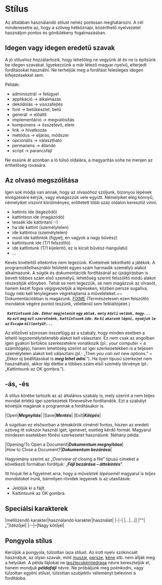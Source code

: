 # Stílus
Az általában használandó stílust nehéz pontosan meghatározni. A cél mindenesetre az, hogy a szöveg hétköznapi, közérthető nyelvezetet használjon pontos és gördülékeny fogalmazásban.

## Idegen vagy idegen eredetű szavak

A jó stílushoz hozzátartozik, hogy lehetőleg ne vegyünk át és ne is építsünk be idegen szavakat. Igyekezzünk a már létező magyar nyelvű, elterjedt fordításokat használni. Ne terheljük meg a fordítást felesleges idegen kifejezésekkel sem.

Példák:

* adminisztrál → felügyel
* applikáció → alkalmazás
* dekódolás → visszafejtés
* font → betűkészlet, betű
* generál → előállít
* implementáció → megvalósítás
* komponens → összetevő, elem
* link → hivatkozás
* metódus → eljárás, módszer
* opcionális → választható
* permanens → állandó
* script → parancsfájl

Ne essünk át azonban a ló túlsó oldalára, a magyarítás soha ne menjen az érthetőség rovására.

## Az olvasó megszólítása

Igen sok módja van annak, hogy az olvasóhoz szóljunk, bizonyos lépések elvégzésére kérjük, vagy elvégezzük vele együtt. Némelyiket elég könnyű, némelyiket viszont körülményes, erőltetett több száz oldalon keresztül vinni.

-   kattints ide (tegeződő)
-   kattintson ide (magázódó)
-   tessék ide kattintani :-)
-   ha ide kattint (személytelen)
-   ide kattintva (személytelen)
-   most ide kattintok (figyelj, én vagyok a nagy bűvész)
-   kattintsunk ide (T/1 felszólító)
-   ide kattintunk (T/1 kijelentő, ez is kicsit bűvész-hangulatú)
-   ...

Kevés kivételtől eltekintve nem tegezünk. Kivételnek tekinthető a játékok. A programokfelhasználói felületét egyes szám harmadik személyű alakot alkalmazunk. A súgók és dokumentációk fordításánál az újságírásban is bevett többes szám első személyű, lehetőség szerint felszólító módú alakot részesítjük előnyben. Tehát se nem tegezzük, se nem magázzuk az olvasót, hanem kezét fogva végigvezetjük a lépéseken, közben persze sugallva, hogy neki kell ténylegesen végrehajtania a műveleteket.~~ Dokumentációkban is magázunk. [FIXME](FIXME "wikilink") (Természetesen ezen felszólító mondatok végére pontot teszünk, véletlenül sem felkiáltójelet.)

` `***`Kattintsunk` `ide.` `Ekkor` `megjelenik` `egy` `ablak,` `mely` `közli` `velünk,` `hogy...`***
` `***`Ha` `ezt` `meg` `ezt` `szeretnénk,` `kattintsunk` `ide.` `Ha` `ki` `akarunk` `lépni,` `nyomjuk` `le` `az` `Escape` `billentyűt...`***

Az előzővel szorosan összefügg az a szabály, hogy minden esetben a lehető legszemélytelenebb alakot kell választani. Ez nem csak az angolban igen gyakori birtokos szerkezetekre vonatkozik (pl.: *your* computer = a számítógép), hanem lehetőség szerint az igei szerkezetekben is a teljesen személytelen alakot kell választani (pl.: „Then *you can set* new options.” = „Ekkor új beállításokat is ***meg lehet adni***.”). Ha ilyen típusú szerkezet nem használható, akkor lép életbe a többes szám első személy törvénye (pl.: „Kattintsunk az OK gombra.”).

## -ás, -és

A stílus körébe tartozik az az általános szabály is, mely szerint a nem teljes mondat értékű igei szerkezetek főnevesítve fordítandók. Ezt a szabályt követjük magának a programnak a fordításakor is.

|Open|***Megnyitás***|
|Save|***Mentés***|
|Exit|***Kilépés***|

A súgóban ez elsősorban a témakörök címénél fontos, hiszen az eredeti szöveg itt sokszor használ igét, igenevet, esetleg kérdő formát. Magyarul mindezen esetekben főnévi szerkezetet használunk. Néhány példa:

|Opening/To Open a Document|***Dokumentum megnyitása***|
|How to Close a Document?|***Dokumentum bezárása***|

Hagyomány szerint az „*Overview of* closing a file” típusú címeket a következő formában fordítjuk: „***Fájl bezárása – áttekintés***”.

Itt hívjuk fel a figyelmet arra, hogy a *műveletek lépéseinél* magyarul is *teljes mondatokat* írunk, bármilyen rövidek legyenek is az utasítások:

* Jelöljük ki a fájlt.
* Kattintsunk az OK gombra.

## Speciálsi karakterek

|mellőzendő karakter|használandó karakter|használat|
|-|-|
|...|…||
|""|„”|Idézőjel|
|--|–|Nagy kötőjel|
## Pongyola stílus

Kerüljük a pongyola, túlzottan laza stílust. Az írott nyelv szókincsét használjuk, az olyan szavak, mint <u>muszáj</u>, <u>persze</u>, <u>kéne</u> stb. nem állják meg a helyüket. A példa fájlokat ne <u>tesztecskémtedrága</u> névre kereszteljük el, hanem mondjuk ***példafájl*** névre. Ne próbáljunk meg poénkodni, vagy túlzottan egyéni stílust, túlzottan szubjektív véleményt belevinni a fordításba.
